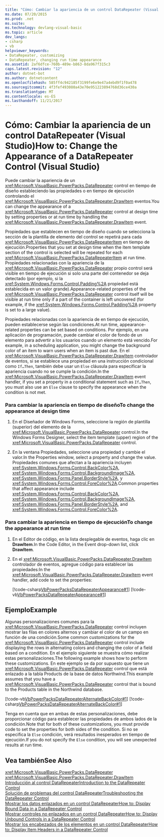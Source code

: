 ```yaml
---
title: "Cómo: Cambiar la apariencia de un control DataRepeater (Visual Studio)"
ms.date: 07/20/2015
ms.prod: .net
ms.suite: 
ms.technology: devlang-visual-basic
ms.topic: article
dev_langs:
- csharp
- vb
helpviewer_keywords:
- DataRepeater, customizing
- DataRepeater, changing run time appearance
ms.assetid: 2af6dfce-760b-489e-b863-8da967f315c3
caps.latest.revision: "12"
author: dotnet-bot
ms.author: dotnetcontent
ms.openlocfilehash: 585ff4c942185f3199fe6e9e47a4ebd9f1f0a478
ms.sourcegitcommit: 4f3fef493080a43e70e951223894768d36ce430a
ms.translationtype: MT
ms.contentlocale: es-ES
ms.lasthandoff: 11/21/2017
---
```

# <a name="how-to-change-the-appearance-of-a-datarepeater-control-visual-studio"></a><span data-ttu-id="e9ad0-102">Cómo: Cambiar la apariencia de un control DataRepeater (Visual Studio)</span><span class="sxs-lookup"><span data-stu-id="e9ad0-102">How to: Change the Appearance of a DataRepeater Control (Visual Studio)</span></span>
<span data-ttu-id="e9ad0-103">Puede cambiar la apariencia de un <xref:Microsoft.VisualBasic.PowerPacks.DataRepeater> control en tiempo de diseño estableciendo las propiedades o en tiempo de ejecución controlando el <xref:Microsoft.VisualBasic.PowerPacks.DataRepeater.DrawItem> eventos.</span><span class="sxs-lookup"><span data-stu-id="e9ad0-103">You can change the appearance of a <xref:Microsoft.VisualBasic.PowerPacks.DataRepeater> control at design time by setting properties or at run time by handling the <xref:Microsoft.VisualBasic.PowerPacks.DataRepeater.DrawItem> event.</span></span>  
  
 <span data-ttu-id="e9ad0-104">Propiedades que establecen en tiempo de diseño cuando se selecciona la sección de la plantilla de elemento del control se repetirá para cada <xref:Microsoft.VisualBasic.PowerPacks.DataRepeaterItem> en tiempo de ejecución.</span><span class="sxs-lookup"><span data-stu-id="e9ad0-104">Properties that you set at design time when the item template section of the control is selected will be repeated for each <xref:Microsoft.VisualBasic.PowerPacks.DataRepeaterItem> at run time.</span></span> <span data-ttu-id="e9ad0-105">Propiedades relacionadas con la apariencia de la <xref:Microsoft.VisualBasic.PowerPacks.DataRepeater> propio control será visible en tiempo de ejecución si solo una parte del contenedor se deja detectado (por ejemplo, si la <xref:System.Windows.Forms.Control.Padding%2A> propiedad está establecida en un valor grande).</span><span class="sxs-lookup"><span data-stu-id="e9ad0-105">Appearance-related properties of the <xref:Microsoft.VisualBasic.PowerPacks.DataRepeater> control itself will be visible at run time only if a part of the container is left uncovered (for example, if the <xref:System.Windows.Forms.Control.Padding%2A> property is set to a large value).</span></span>  
  
 <span data-ttu-id="e9ad0-106">Propiedades relacionadas con la apariencia de en tiempo de ejecución, pueden establecerse según las condiciones.</span><span class="sxs-lookup"><span data-stu-id="e9ad0-106">At run time, appearance-related properties can be set based on conditions.</span></span> <span data-ttu-id="e9ad0-107">Por ejemplo, en una aplicación de programación, puede cambiar el color de fondo de un elemento para advertir a los usuarios cuando un elemento está vencido.</span><span class="sxs-lookup"><span data-stu-id="e9ad0-107">For example, in a scheduling application, you might change the background color of an item to warn users when an item is past due.</span></span> <span data-ttu-id="e9ad0-108">En el <xref:Microsoft.VisualBasic.PowerPacks.DataRepeater.DrawItem> controlador de eventos, si se establece una propiedad en una instrucción condicional como `If…Then`, también debe usar un `Else` cláusula para especificar la apariencia cuando no se cumple la condición.</span><span class="sxs-lookup"><span data-stu-id="e9ad0-108">In the <xref:Microsoft.VisualBasic.PowerPacks.DataRepeater.DrawItem> event handler, if you set a property in a conditional statement such as `If…Then`, you must also use an `Else` clause to specify the appearance when the condition is not met.</span></span>  
  
### <a name="to-change-the-appearance-at-design-time"></a><span data-ttu-id="e9ad0-109">Para cambiar la apariencia en tiempo de diseño</span><span class="sxs-lookup"><span data-stu-id="e9ad0-109">To change the appearance at design time</span></span>  
  
1.  <span data-ttu-id="e9ad0-110">En el Diseñador de Windows Forms, seleccione la región de plantilla (superior) del elemento de la <xref:Microsoft.VisualBasic.PowerPacks.DataRepeater> control.</span><span class="sxs-lookup"><span data-stu-id="e9ad0-110">In the Windows Forms Designer, select the item template (upper) region of the <xref:Microsoft.VisualBasic.PowerPacks.DataRepeater> control.</span></span>  
  
2.  <span data-ttu-id="e9ad0-111">En la ventana Propiedades, seleccione una propiedad y cambie el valor.</span><span class="sxs-lookup"><span data-stu-id="e9ad0-111">In the Properties window, select a property and change the value.</span></span> <span data-ttu-id="e9ad0-112">Propiedades comunes que afectan a la apariencia incluyen <xref:System.Windows.Forms.Control.BackColor%2A>, <xref:System.Windows.Forms.Control.BackgroundImage%2A>, <xref:System.Windows.Forms.Panel.BorderStyle%2A>, y <xref:System.Windows.Forms.Control.ForeColor%2A>.</span><span class="sxs-lookup"><span data-stu-id="e9ad0-112">Common properties that affect appearance include <xref:System.Windows.Forms.Control.BackColor%2A>, <xref:System.Windows.Forms.Control.BackgroundImage%2A>, <xref:System.Windows.Forms.Panel.BorderStyle%2A>, and <xref:System.Windows.Forms.Control.ForeColor%2A>.</span></span>  
  
### <a name="to-change-the-appearance-at-run-time"></a><span data-ttu-id="e9ad0-113">Para cambiar la apariencia en tiempo de ejecución</span><span class="sxs-lookup"><span data-stu-id="e9ad0-113">To change the appearance at run time</span></span>  
  
1.  <span data-ttu-id="e9ad0-114">En el Editor de código, en la lista desplegable de eventos, haga clic en **DrawItem**.</span><span class="sxs-lookup"><span data-stu-id="e9ad0-114">In the Code Editor, in the Event drop-down list, click **DrawItem**.</span></span>  
  
2.  <span data-ttu-id="e9ad0-115">En el <xref:Microsoft.VisualBasic.PowerPacks.DataRepeater.DrawItem> controlador de eventos, agregue código para establecer las propiedades:</span><span class="sxs-lookup"><span data-stu-id="e9ad0-115">In the <xref:Microsoft.VisualBasic.PowerPacks.DataRepeater.DrawItem> event handler, add code to set the properties:</span></span>  
  
     [!code-csharp[VbPowerPacksDataRepeaterAppearance#1](../../../visual-basic/developing-apps/windows-forms/codesnippet/CSharp/how-to-change-the-appearance-of-a-datarepeater-control-visual-studio_1.cs)]
     [!code-vb[VbPowerPacksDataRepeaterAppearance#1](../../../visual-basic/developing-apps/windows-forms/codesnippet/VisualBasic/how-to-change-the-appearance-of-a-datarepeater-control-visual-studio_1.vb)]  
  
## <a name="example"></a><span data-ttu-id="e9ad0-116">Ejemplo</span><span class="sxs-lookup"><span data-stu-id="e9ad0-116">Example</span></span>  
 <span data-ttu-id="e9ad0-117">Algunas personalizaciones comunes para la <xref:Microsoft.VisualBasic.PowerPacks.DataRepeater> control incluyen mostrar las filas en colores alternos y cambiar el color de un campo en función de una condición.</span><span class="sxs-lookup"><span data-stu-id="e9ad0-117">Some common customizations for the <xref:Microsoft.VisualBasic.PowerPacks.DataRepeater> control include displaying the rows in alternating colors and changing the color of a field based on a condition.</span></span> <span data-ttu-id="e9ad0-118">En el ejemplo siguiente se muestra cómo realizar estas personalizaciones.</span><span class="sxs-lookup"><span data-stu-id="e9ad0-118">The following example shows how to perform these customizations.</span></span> <span data-ttu-id="e9ad0-119">En este ejemplo se da por supuesto que tiene un <xref:Microsoft.VisualBasic.PowerPacks.DataRepeater> control que está enlazado a la tabla Products de la base de datos Northwind.</span><span class="sxs-lookup"><span data-stu-id="e9ad0-119">This example assumes that you have a <xref:Microsoft.VisualBasic.PowerPacks.DataRepeater> control that is bound to the Products table in the Northwind database.</span></span>  
  
 [!code-vb[VbPowerPacksDataRepeaterAlternateBackColor#1](../../../visual-basic/developing-apps/windows-forms/codesnippet/VisualBasic/how-to-change-the-appearance-of-a-datarepeater-control-visual-studio_2.vb)]
 [!code-csharp[VbPowerPacksDataRepeaterAlternateBackColor#1](../../../visual-basic/developing-apps/windows-forms/codesnippet/CSharp/how-to-change-the-appearance-of-a-datarepeater-control-visual-studio_2.cs)]  
  
 <span data-ttu-id="e9ad0-120">Tenga en cuenta que en ambas de estas personalizaciones, debe proporcionar código para establecer las propiedades de ambos lados de la condición.</span><span class="sxs-lookup"><span data-stu-id="e9ad0-120">Note that for both of these customizations, you must provide code to set the properties for both sides of the condition.</span></span> <span data-ttu-id="e9ad0-121">Si no se especifica la `Else` condición, verá resultados inesperados en tiempo de ejecución.</span><span class="sxs-lookup"><span data-stu-id="e9ad0-121">If you do not specify the `Else` condition, you will see unexpected results at run time.</span></span>  
  
## <a name="see-also"></a><span data-ttu-id="e9ad0-122">Vea también</span><span class="sxs-lookup"><span data-stu-id="e9ad0-122">See Also</span></span>  
 <xref:Microsoft.VisualBasic.PowerPacks.DataRepeater>  
 <xref:Microsoft.VisualBasic.PowerPacks.DataRepeater.DrawItem>  
 [<span data-ttu-id="e9ad0-123">Introducción al control DataRepeater</span><span class="sxs-lookup"><span data-stu-id="e9ad0-123">Introduction to the DataRepeater Control</span></span>](../../../visual-basic/developing-apps/windows-forms/introduction-to-the-datarepeater-control-visual-studio.md)  
 [<span data-ttu-id="e9ad0-124">Solución de problemas del control DataRepeater</span><span class="sxs-lookup"><span data-stu-id="e9ad0-124">Troubleshooting the DataRepeater Control</span></span>](../../../visual-basic/developing-apps/windows-forms/troubleshooting-the-datarepeater-control-visual-studio.md)  
 [<span data-ttu-id="e9ad0-125">Mostrar los datos enlazados en un control DataRepeater</span><span class="sxs-lookup"><span data-stu-id="e9ad0-125">How to: Display Bound Data in a DataRepeater Control</span></span>](../../../visual-basic/developing-apps/windows-forms/how-to-display-bound-data-in-a-datarepeater-control-visual-studio.md)  
 [<span data-ttu-id="e9ad0-126">Mostrar controles no enlazados en un control DataRepeater</span><span class="sxs-lookup"><span data-stu-id="e9ad0-126">How to: Display Unbound Controls in a DataRepeater Control</span></span>](../../../visual-basic/developing-apps/windows-forms/how-to-display-unbound-controls-in-a-datarepeater-control-visual-studio.md)  
 [<span data-ttu-id="e9ad0-127">Mostrar los encabezados de los elementos en un control DataRepeater</span><span class="sxs-lookup"><span data-stu-id="e9ad0-127">How to: Display Item Headers in a DataRepeater Control</span></span>](../../../visual-basic/developing-apps/windows-forms/how-to-display-item-headers-in-a-datarepeater-control-visual-studio.md)
